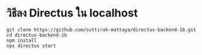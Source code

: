 # วิธีลง Directus ใน localhost

```
git clone https://github.com/suttirak-mattaya/directus-backend-1b.git
cd directus-backend-1b
npm install
npx directus start
```
